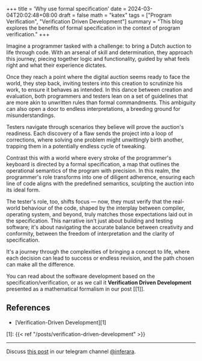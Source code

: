 +++
title = 'Why use formal specification'
date = 2024-03-04T20:02:48+08:00
draft = false
math = "katex"
tags = ["Program Verification", "Verification Driven Development"]
summary = "This blog explores the benefits of formal specification in the context of program verification."
+++

Imagine a programmer tasked with a challenge: to bring a Dutch auction to life through code. With an arsenal of skill and determination, they approach this journey, piecing together logic and functionality, guided by what feels right and what their experience dictates.

Once they reach a point where the digital auction seems ready to face the world, they step back, inviting testers into this creation to scrutinize his work, to ensure it behaves as intended. In this dance between creation and evaluation, both programmers and testers lean on a set of guidelines that are more akin to unwritten rules than formal commandments. This ambiguity can also open a door to endless interpretations, a breeding ground for misunderstandings.

Testers navigate through scenarios they believe will prove the auction's readiness. Each discovery of a flaw sends the project into a loop of corrections, where solving one problem might unwittingly birth another, trapping them in a potentially endless cycle of tweaking.

Contrast this with a world where every stroke of the programmer's keyboard is directed by a formal specification, a map that outlines the operational semantics of the program with precision. In this realm, the programmer's role transforms into one of diligent adherence, ensuring each line of code aligns with the predefined semantics, sculpting the auction into its ideal form.

The tester's role, too, shifts focus — now, they must verify that the real-world behaviour of the code, shaped by the interplay between compiler, operating system, and beyond, truly matches those expectations laid out in the specification. This narrative isn't just about building and testing software; it's about navigating the accurate balance between creativity and conformity, between the freedom of interpretation and the clarity of specification.

It's a journey through the complexities of bringing a concept to life, where each decision can lead to success or endless revision, and the path chosen can make all the difference.

You can read about the software development based on the specification/verification, or as we call it **Verification Driven Development** presented as a mathematical formalism in our post [[1]].

## References

- [Verification-Driven Development][1]

[1]: {{< ref "/posts/verification-driven-development" >}}

---

Discuss [this post](https://t.me/inferara/5) in our telegram channel [@inferara](https://t.me/inferara/).
